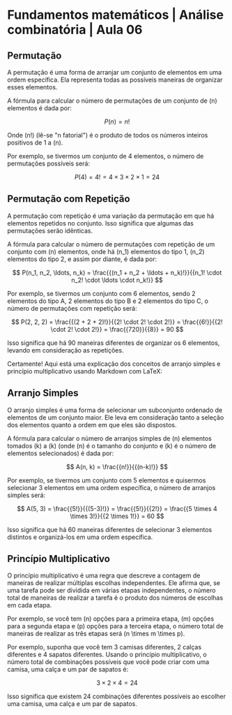 # Fundamentos matemáticos | Análise combinatória | Aula 06

## Permutação

A permutação é uma forma de arranjar um conjunto de elementos em uma ordem específica. Ela representa todas as possíveis maneiras de organizar esses elementos.

A fórmula para calcular o número de permutações de um conjunto de \(n\) elementos é dada por:

$$
P(n) = n!
$$

Onde \(n!\) (lê-se "n fatorial") é o produto de todos os números inteiros positivos de 1 a \(n\).

Por exemplo, se tivermos um conjunto de 4 elementos, o número de permutações possíveis será:

$$
P(4) = 4! = 4 \times 3 \times 2 \times 1 = 24
$$

## Permutação com Repetição

A permutação com repetição é uma variação da permutação em que há elementos repetidos no conjunto. Isso significa que algumas das permutações serão idênticas.

A fórmula para calcular o número de permutações com repetição de um conjunto com \(n\) elementos, onde há \(n_1\) elementos do tipo 1, \(n_2\) elementos do tipo 2, e assim por diante, é dada por:

$$
P(n_1, n_2, \ldots, n_k) = \frac{{(n_1 + n_2 + \ldots + n_k)!}}{{n_1! \cdot n_2! \cdot \ldots \cdot n_k!}}
$$

Por exemplo, se tivermos um conjunto com 6 elementos, sendo 2 elementos do tipo A, 2 elementos do tipo B e 2 elementos do tipo C, o número de permutações com repetição será:

$$
P(2, 2, 2) = \frac{{(2 + 2 + 2)!}}{{2! \cdot 2! \cdot 2!}} = \frac{{6!}}{{2! \cdot 2! \cdot 2!}} = \frac{{720}}{{8}} = 90
$$

Isso significa que há 90 maneiras diferentes de organizar os 6 elementos, levando em consideração as repetições.

Certamente! Aqui está uma explicação dos conceitos de arranjo simples e princípio multiplicativo usando Markdown com LaTeX:

## Arranjo Simples

O arranjo simples é uma forma de selecionar um subconjunto ordenado de elementos de um conjunto maior. Ele leva em consideração tanto a seleção dos elementos quanto a ordem em que eles são dispostos.

A fórmula para calcular o número de arranjos simples de \(n\) elementos tomados \(k\) a \(k\) (onde \(n\) é o tamanho do conjunto e \(k\) é o número de elementos selecionados) é dada por:

$$
A(n, k) = \frac{{n!}}{{(n-k)!}}
$$

Por exemplo, se tivermos um conjunto com 5 elementos e quisermos selecionar 3 elementos em uma ordem específica, o número de arranjos simples será:

$$
A(5, 3) = \frac{{5!}}{{(5-3)!}} = \frac{{5!}}{{2!}} = \frac{{5 \times 4 \times 3!}}{{2 \times 1!}} = 60
$$

Isso significa que há 60 maneiras diferentes de selecionar 3 elementos distintos e organizá-los em uma ordem específica.

## Princípio Multiplicativo

O princípio multiplicativo é uma regra que descreve a contagem de maneiras de realizar múltiplas escolhas independentes. Ele afirma que, se uma tarefa pode ser dividida em várias etapas independentes, o número total de maneiras de realizar a tarefa é o produto dos números de escolhas em cada etapa.

Por exemplo, se você tem \(n\) opções para a primeira etapa, \(m\) opções para a segunda etapa e \(p\) opções para a terceira etapa, o número total de maneiras de realizar as três etapas será \(n \times m \times p\).

Por exemplo, suponha que você tem 3 camisas diferentes, 2 calças diferentes e 4 sapatos diferentes. Usando o princípio multiplicativo, o número total de combinações possíveis que você pode criar com uma camisa, uma calça e um par de sapatos é:

$$
3 \times 2 \times 4 = 24
$$

Isso significa que existem 24 combinações diferentes possíveis ao escolher uma camisa, uma calça e um par de sapatos.
